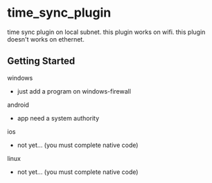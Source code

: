 # time_sync_plugin

time sync plugin on local subnet.
this plugin works on wifi.
this plugin doesn't works on ethernet.

## Getting Started

windows
- just add a program on windows-firewall

android
- app need a system authority

ios
- not yet... (you must complete native code)

linux
- not yet... (you must complete native code)
